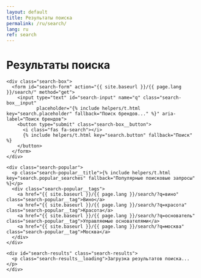 ```yaml
---
layout: default
title: Результаты поиска
permalink: /ru/search/
lang: ru
ref: search
---
```


<div class="panel panel--light search-results-page">
  <div class="panel__content">
    <h1 class="panel__heading-primary">Результаты поиска</h1>
    
    <div class="search-box">
      <form id="search-form" action="{{ site.baseurl }}/{{ page.lang }}/search/" method="get">
        <input type="text" id="search-input" name="q" class="search-box__input" 
               placeholder="{% include helpers/t.html key="search.placeholder" fallback="Поиск брендов..." %}" aria-label="Поиск брендов">
        <button type="submit" class="search-box__button">
          <i class="fas fa-search"></i>
          {% include helpers/t.html key="search.button" fallback="Поиск" %}
        </button>
      </form>
    </div>
    
    <div class="search-popular">
      <p class="search-popular__title">{% include helpers/t.html key="search.popular_searches" fallback="Популярные поисковые запросы" %}</p>
      <div class="search-popular__tags">
        <a href="{{ site.baseurl }}/{{ page.lang }}/search/?q=вино" class="search-popular__tag">Вино</a>
        <a href="{{ site.baseurl }}/{{ page.lang }}/search/?q=красота" class="search-popular__tag">Красота</a>
        <a href="{{ site.baseurl }}/{{ page.lang }}/search/?q=основатель" class="search-popular__tag">Управляемые основателями</a>
        <a href="{{ site.baseurl }}/{{ page.lang }}/search/?q=москва" class="search-popular__tag">Москва</a>
      </div>
    </div>
    
    <div id="search-results" class="search-results">
      <p class="search-results__loading">Загрузка результатов поиска...</p>
    </div>
  </div>
</div>

<script>
  document.addEventListener('DOMContentLoaded', function() {
    const searchParams = new URLSearchParams(window.location.search);
    const query = searchParams.get('q');
    const resultsContainer = document.getElementById('search-results');
    
    if (!query) {
      resultsContainer.innerHTML = '<p>Пожалуйста, введите поисковый запрос.</p>';
      return;
    }
    
    document.getElementById('search-input').value = query;
    
    // First, try to fetch the raw JSON
    fetch('/search.json')
      .then(response => {
        if (!response.ok) {
          throw new Error('Network response was not ok');
        }
        return response.text(); // Get raw text first
      })
      .then(text => {
        try {
          // Try to log and parse the raw JSON
          console.log("Raw JSON:", text.substring(0, 500) + "..."); // Log the first 500 chars
          return JSON.parse(text);
        } catch (e) {
          console.error("JSON parse error:", e);
          throw new Error('JSON parsing failed: ' + e.message);
        }
      })
      .then(data => {
        // Filter for current language
        const langData = data.filter(item => item.lang === 'ru');
        
        // Filter for query matches
        const results = langData.filter(item => {
          const titleMatch = item.title && item.title.toLowerCase().includes(query.toLowerCase());
          const contentMatch = item.content && item.content.toLowerCase().includes(query.toLowerCase());
          return titleMatch || contentMatch;
        });
        
        if (results.length === 0) {
          resultsContainer.innerHTML = '<p>Результаты не найдены для "' + query + '".</p>';
          return;
        }
        
        let resultsHtml = '<p>Найдено ' + results.length + ' результатов по запросу "' + query + '":</p>';
        resultsHtml += '<ul class="search-results__list">';
        
        for (let i = 0; i < results.length; i++) {
          const result = results[i];
          
          // Translate result types for display
          let displayType = result.type || 'page';
          if (displayType === 'brand') displayType = 'бренд';
          if (displayType === 'insight') displayType = 'аналитика';
          if (displayType === 'page') displayType = 'страница';
          if (displayType === 'tag') displayType = 'тег';
          
          resultsHtml += '<li class="search-results__item search-results__item--' + 
            (result.type || 'page') + '">' +
            '<a href="' + result.url + '" class="search-results__link">' +
            '<div class="search-results__type-badge">' + displayType + '</div>' +
            '<h3 class="search-results__title">' + (result.title || '') + '</h3>';
          
          if (result.content) {
            let excerpt = result.content;
            if (excerpt.length > 150) {
              excerpt = excerpt.substring(0, 150) + '...';
            }
            resultsHtml += '<p class="search-results__excerpt">' + excerpt + '</p>';
          }
          
          resultsHtml += '</a></li>';
        }
        
        resultsHtml += '</ul>';
        resultsContainer.innerHTML = resultsHtml;
      })
      .catch(error => {
        resultsContainer.innerHTML = '<p>Ошибка при загрузке результатов поиска: ' + error.message + '</p>';
        console.error("Search error:", error);
      });
  });
</script>
